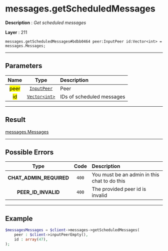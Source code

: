 # messages.getScheduledMessages

**Description** : *Get scheduled messages*

**Layer** : 211

```tl
messages.getScheduledMessages#bdbb0464 peer:InputPeer id:Vector<int> = messages.Messages;
```

---

## Parameters

| Name | Type | Description |
| :---: | :---: | :--- |
| <mark>peer</mark> | [`InputPeer`](type/InputPeer) | Peer |
| <mark>id</mark> | [`Vector<int>`](type/int) | IDs of scheduled messages |

---

## Result

[messages.Messages](type/messages.Messages)

---

## Possible Errors

| Type | Code | Description |
| :---: | :---: | :--- |
| **CHAT_ADMIN_REQUIRED** | `400` | You must be an admin in this chat to do this |
| **PEER_ID_INVALID** | `400` | The provided peer id is invalid |

---

## Example

```php
$messagesMessages = $client->messages->getScheduledMessages(
	peer : $client->inputPeerEmpty(),
	id : array(47),
);
```